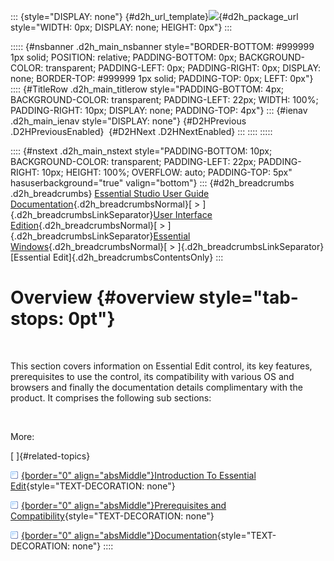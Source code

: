 ::: {style="DISPLAY: none"}
[](ms-xhelp:///?Id=d2h_url_template){#d2h_url_template}![](!package_url!){#d2h_package_url style="WIDTH: 0px; DISPLAY: none; HEIGHT: 0px"}
:::

::::: {#nsbanner .d2h_main_nsbanner style="BORDER-BOTTOM: #999999 1px solid; POSITION: relative; PADDING-BOTTOM: 0px; BACKGROUND-COLOR: transparent; PADDING-LEFT: 0px; PADDING-RIGHT: 0px; DISPLAY: none; BORDER-TOP: #999999 1px solid; PADDING-TOP: 0px; LEFT: 0px"}
:::: {#TitleRow .d2h_main_titlerow style="PADDING-BOTTOM: 4px; BACKGROUND-COLOR: transparent; PADDING-LEFT: 22px; WIDTH: 100%; PADDING-RIGHT: 10px; DISPLAY: none; PADDING-TOP: 4px"}
::: {#ienav .d2h_main_ienav style="DISPLAY: none"}
[](ms-xhelp:///?Id=e4f7656e-bcec-44f3-aeac-2e9be674d0f8){#D2HPrevious .D2HPreviousEnabled}  [](ms-xhelp:///?Id=73fe2d5a-8138-4326-9e4e-51e5c6379676){#D2HNext .D2HNextEnabled}
:::
::::
:::::

:::: {#nstext .d2h_main_nstext style="PADDING-BOTTOM: 10px; BACKGROUND-COLOR: transparent; PADDING-LEFT: 22px; PADDING-RIGHT: 10px; HEIGHT: 100%; OVERFLOW: auto; PADDING-TOP: 5px" hasuserbackground="true" valign="bottom"}
::: {#d2h_breadcrumbs .d2h_breadcrumbs}
[Essential Studio User Guide Documentation](ms-xhelp:///?Id=12457748-09e3-4d74-a240-8e049cedf030){.d2h_breadcrumbsNormal}[ \> ]{.d2h_breadcrumbsLinkSeparator}[User Interface Edition](ms-xhelp:///?Id=c29296b7-531c-413b-a0ec-488ca1f7f669){.d2h_breadcrumbsNormal}[ \> ]{.d2h_breadcrumbsLinkSeparator}[Essential Windows](ms-xhelp:///?Id=e60759d8-47a4-4570-9d7a-16a68d63f2ea){.d2h_breadcrumbsNormal}[ \> ]{.d2h_breadcrumbsLinkSeparator}[Essential Edit]{.d2h_breadcrumbsContentsOnly}
:::

# Overview {#overview style="tab-stops: 0pt"}

 

This section covers information on Essential Edit control, its key features, prerequisites to use the control, its compatibility with various OS and browsers and finally the documentation details complimentary with the product. It comprises the following sub sections:

 

More:

[ ]{#related-topics}

[![](button.gif){border="0" align="absMiddle"}Introduction To Essential Edit](ms-xhelp:///?Id=73fe2d5a-8138-4326-9e4e-51e5c6379676){style="TEXT-DECORATION: none"}

[![](button.gif){border="0" align="absMiddle"}Prerequisites and Compatibility](ms-xhelp:///?Id=3515c80c-72ac-4df7-acec-a8311d639b03){style="TEXT-DECORATION: none"}

[![](button.gif){border="0" align="absMiddle"}Documentation](ms-xhelp:///?Id=545d3a6c-b2d0-4d61-8906-b452db879718){style="TEXT-DECORATION: none"}
::::
